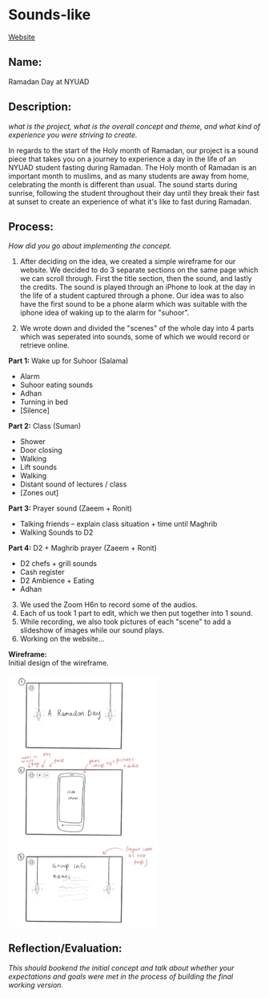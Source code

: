# Sounds-like

[Website]()

## Name:
Ramadan Day at NYUAD

## Description: 
*what is the project, what is the overall concept and theme, and what kind of experience you were striving to create.*

In regards to the start of the Holy month of Ramadan, our project is a sound piece that takes you on a journey to experience a day in the life of an NYUAD student fasting during Ramadan. The Holy month of Ramadan is an important month to muslims, and as many students are away from home, celebrating the month is different than usual. The sound starts during sunrise, following the student throughout their day until they break their fast at sunset to create an experience of what it's like to fast during Ramadan.


## Process: 
*How did you go about implementing the concept.*

1. After deciding on the idea, we created a simple wireframe for our website. We decided to do 3 separate sections on the same page which we can scroll through. First the title section, then the sound, and lastly the credits. The sound is played through an iPhone to look at the day in the life of a student captured through a phone. Our idea was to also have the first sound to be a phone alarm which was suitable with the iphone idea of waking up to the alarm for "suhoor".

2. We wrote down and divided the "scenes" of the whole day into 4 parts which was seperated into sounds, some of which we would record or retrieve online.

**Part 1:** Wake up for Suhoor (Salama)
- Alarm
- Suhoor eating sounds
- Adhan 
- Turning in bed
- [Silence]

**Part 2:** Class (Suman)
- Shower
- Door closing
- Walking
- Lift sounds
- Walking
- Distant sound of lectures / class
- [Zones out]

**Part 3:** Prayer sound (Zaeem + Ronit)
- Talking friends – explain class situation + time until Maghrib
- Walking Sounds to D2

 **Part 4:** D2 + Maghrib prayer (Zaeem + Ronit)
- D2 chefs + grill sounds 
- Cash register
- D2 Ambience + Eating
- Adhan

  

3.  We used the Zoom H6n to record some of the audios.
4.  Each of us took 1 part to edit, which we then put together into 1 sound.
5.  While recording, we also took pictures of each "scene" to add a slideshow of images while our sound plays.
6.  Working on the website...

**Wireframe:**  
Initial design of the wireframe.   

<img src="https://github.com/4ur1X/sounds-like/blob/main/soundWireframe.jpg" width=300 align=center>



## Reflection/Evaluation: 
*This should bookend the initial concept and talk about whether your expectations and goals were met in the process of building the final working version.*


